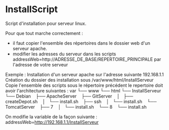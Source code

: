 # InstallScript
Script d'installation pour serveur linux. 

Pour que tout marche correctement :

- il faut copier l'ensemble des répertoires dans le dossier web d'un serveur apache.
- modifier les adresses du serveur dans les scripts addressWeb=http://ADRESSE_DE_BASE/REPERTOIRE_PRINCIPALE par l'adresse de votre serveur

Exemple :
Installation d'un serveur apache sur l'adresse suivante 192.168.1.1
Création du dossier des installation sous /var/www/html/InstallServeur
Copie l'ensemble des scripts sous le répertoire précédent
le repertoire doit avoir l'architecture suivantes :
var
└── www
	└── html
		└── InstallServeur
			└── Debian
			    ├── ApacheServer
			    ├── GitServer
			    │   ├── createDepot.sh
			    │   └── install.sh
			    ├── ssh
			    │   └── install.sh
			    └── TomcatServer
			        ├── 7
			        │   └── install.sh
			        └── 8
			            └── install.sh

On modifie la variable de la façon suivante :
addressWeb=http://192.168.1.1/InstallServeur 
